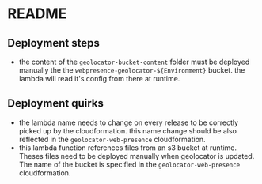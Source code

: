 # README

## Deployment steps

- the content of the `geolocator-bucket-content` folder must be deployed manually the the `webpresence-geolocator-${Environment}` bucket. the lambda will read it's config from there at runtime.

## Deployment quirks

- the lambda name needs to change on every release to be correctly picked up by the cloudformation. this name change should be also reflected in the `geolocator-web-presence` cloudformation.
- this lambda function references files from an s3 bucket at runtime. Theses files need to be deployed manually when geolocator is updated. The name of the bucket is specified in the `geolocator-web-presence` cloudformation.
